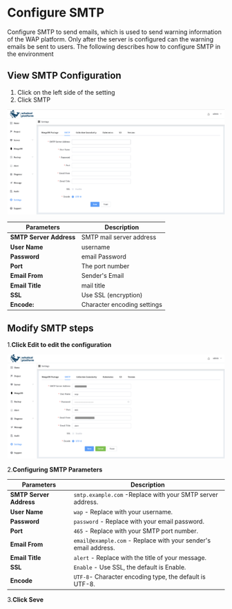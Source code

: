 # Configure SMTP

Configure SMTP to send emails, which is used to send warning information of the WAP platform. Only after the server is configured can the warning emails be sent to users. The following describes how to configure SMTP in the environment

## View SMTP Configuration

1. Click on the left side of the setting
2. Click SMTP

![SMTP](../images/13-Setting/SMTP.png)



| Parameters              | Description                 |
| ----------------------- | --------------------------- |
| **SMTP Server Address** | SMTP mail server address    |
| **User Name**           | username                    |
| **Password**            | email Password              |
| **Port**                | The port number             |
| **Email From**          | Sender's Email              |
| **Email Title**         | mail title                  |
| **SSL**                 | Use SSL (encryption)        |
| **Encode:**             | Character encoding settings |


## Modify SMTP steps

1.**Click Edit to edit the configuration**

![SMTP1](../images/13-Setting/SMTP1.png)

2.**Configuring SMTP Parameters**


| Parameters              | Description                                                  |
   | ----------------------- | ------------------------------------------------------------ |
   | **SMTP Server Address** | `smtp.example.com` -Replace with your SMTP server address.   |
   | **User Name**           | `wap` - Replace with your username.                          |
   | **Password**            | `password` - Replace with your email password.               |
   | **Port**                | `465` - Replace with your SMTP port number.                  |
   | **Email From**          | `email@example.com` - Replace with your sender's email address. |
   | **Email Title**         | `alert` - Replace with the title of your message.            |
   | **SSL**                 | `Enable` - Use SSL, the default is Enable.                   |
   | **Encode**              | `UTF-8`- Character encoding type, the default is UTF-8.      |

3.**Click Seve**

